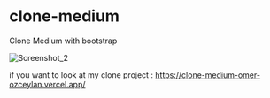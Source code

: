 # clone-medium
Clone Medium with bootstrap 

![Screenshot_2](https://user-images.githubusercontent.com/42185275/211443755-51dc45c1-c62e-4479-b563-e31a0b511f89.jpg)

if you want to look at my clone project : https://clone-medium-omer-ozceylan.vercel.app/
